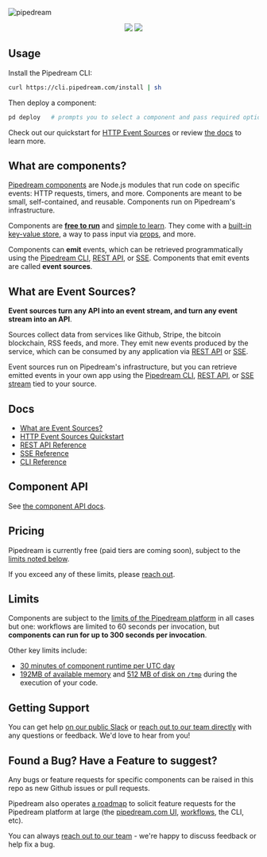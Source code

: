 ![pipedream](https://i.ibb.co/hB42XLK/github2.png)

<p align="center">
  <img src="https://img.shields.io/badge/-Join%20us%20on%20Slack-green?logo=slack&logoColor=34d28B&labelColor=150d11&color=34d28B&logoWidth=18&link=https%3A%2F%2Fpipedream.com%2Fcommunity&link=https%3A%2F%2Fpipedream.com%2Fcommunity)](https://pipedream.com/community">
  <img src="https://img.shields.io/twitter/follow/pipedream?label=Follow%20%40pipedream&style=social">
</p>

## Usage

Install the Pipedream CLI:

```bash
curl https://cli.pipedream.com/install | sh
```

Then deploy a component:

```bash
pd deploy   # prompts you to select a component and pass required options
```

Check out our quickstart for [HTTP Event Sources](/components/http/) or review [the docs](#docs) to learn more.

## What are components?

[Pipedream components](COMPONENT-API.md) are Node.js modules that run code on specific events: HTTP requests, timers, and more. Components are meant to be small, self-contained, and reusable. Components run on Pipedream's infrastructure.

Components are [**free to run**](#pricing) and [simple to learn](COMPONENT-API.md). They come with a [built-in key-value store](COMPONENT-API.md#servicedb), a way to pass input via [props](COMPONENT-API.md#props), and more.

Components can **emit** events, which can be retrieved programmatically using the [Pipedream CLI](https://docs.pipedream.com/cli/reference/), [REST API](https://docs.pipedream.com/api/rest/), or [SSE](https://docs.pipedream.com/api/sse/). Components that emit events are called **event sources**.

## What are Event Sources?

**Event sources turn any API into an event stream, and turn any event stream into an API**.

Sources collect data from services like Github, Stripe, the bitcoin blockchain, RSS feeds, and more. They emit new events produced by the service, which can be consumed by any application via [REST API](https://docs.pipedream.com/api/rest/) or [SSE](https://docs.pipedream.com/api/sse/).

Event sources run on Pipedream's infrastructure, but you can retrieve emitted events in your own app using the [Pipedream CLI](https://docs.pipedream.com/cli/reference/), [REST API](https://docs.pipedream.com/api/rest/), or [SSE stream](https://docs.pipedream.com/api/sse/) tied to your source.

## Docs

- [What are Event Sources?](https://docs.pipedream.com/event-sources/)
- [HTTP Event Sources Quickstart](https://github.com/PipedreamHQ/pipedream/tree/master/components/http)
- [REST API Reference](https://docs.pipedream.com/api/rest/)
- [SSE Reference](https://docs.pipedream.com/api/sse/)
- [CLI Reference](https://docs.pipedream.com/cli/reference/)

## Component API

See [the component API docs](COMPONENT-API.md).

## Pricing

Pipedream is currently free (paid tiers are coming soon), subject to the [limits noted below](#limits).

If you exceed any of these limits, please [reach out](https://docs.pipedream.com/support/).

## Limits

Components are subject to the [limits of the Pipedream platform](https://docs.pipedream.com/limits/) in all cases but one: workflows are limited to 60 seconds per invocation, but **components can run for up to 300 seconds per invocation**.

Other key limits include:

- [30 minutes of component runtime per UTC day](https://docs.pipedream.com/limits/#execution-time-per-day)
- [192MB of available memory](https://docs.pipedream.com/limits/#memory) and [512 MB of disk on `/tmp`](https://docs.pipedream.com/limits/#disk) during the execution of your code.

## Getting Support

You can get help [on our public Slack](https://pipedream.com/community) or [reach out to our team directly](https://docs.pipedream.com/support/) with any questions or feedback. We'd love to hear from you!

## Found a Bug? Have a Feature to suggest?

Any bugs or feature requests for specific components can be raised in this repo as new Github issues or pull requests.

Pipedream also operates [a roadmap](https://github.com/PipedreamHQ/roadmap) to solicit feature requests for the Pipedream platform at large (the [pipedream.com UI](https://pipedream.com), [workflows](https://docs.pipedream.com/workflows/), the CLI, etc).

You can always [reach out to our team](https://docs.pipedream.com/support/) - we're happy to discuss feedback or help fix a bug.
